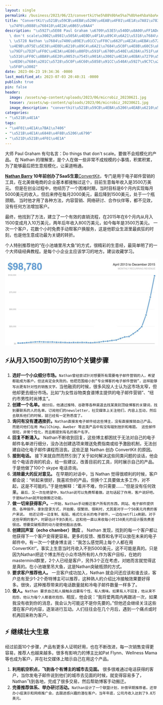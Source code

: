 ```yaml
---
layout: single
permalink: /business/2023/06/23/convertkit%e5%88%9b%e5%a7%8b%e4%ba%ba%e5%88%86%e4%ba%ab%e4%bc%81%e4%b8%9a%e7%aa%81%e7%a0%b4%e9%94%80%e5%94%ae%e7%93%b6%e9%a2%88%e7%9a%8410%e4%b8%aa%e6%ad%a5%e9%aa%a4/
title: "ConvertKit\u521B\u59CB\u4EBA\u5206\u4EAB\u4F01\u4E1A\u7A81\u7834\u9500\u552E\
  \u74F6\u9888\u768410\u4E2A\u6B65\u9AA4"
description: "\u5927\u5E08 Paul Graham \u6709\u53E5\u540D\u8A00\uFF1ADo things that\
  \ don't scale\u3002\u8981\u505A\u4E0D\u4F1A\u89C4\u6A21\u5316\u7684\u4EA7\u54C1\u3002\
  \ \u5728 Nathan \u7684\u7406\u89E3\u91CC\uFF0C\u662F\u4E2A\u4EBA\u5728\u505A\u4E00\
  \u4E9B\u975E\u5E38\u4E0D\u6210\u89C4\u6A21\u7684\u5C0F\u4E8B\u60C5\uFF0C\u79EF\u7D2F\
  \u79EF\u7D2F\uFF0C\u4E3A\u4E86\u80FD\u591F\u6700\u540E\u628A\u751F\u610F\u89C4\u6A21\
  \u5316\uFF0C\u8BA9\u6E20\u9053\u7545\u901A\u3002\u4E2A\u4EBA\u7279\u522B\u63A8\u8350\
  \u4ED6\u7684\u201C\u5728\u5C0F\u6C60\u5858\u91CC\u540A\u5927\u9C7C\u201D\u7684\u65B9\
  \u5F0F\u3002"
date: 2023-06-23 19:34:36 -0000
last_modified_at: 2023-07-03 20:40:31 -0000
publish: true
pin: false
header:
  image: /assets/wp-content/uploads/2023/06/microbiz_20230621.jpg
  teaser: /assets/wp-content/uploads/2023/06/microbiz_20230621.jpg
  image_description: "convertkit\u521B\u59CB\u4EBA\u5206\u4EAB\u6210\u529F\u521B\u4E1A\u5173\u952E"
categories:
- "\u521B\u4E1A"
tags:
- "\u4F01\u4E1A\u7BA1\u7406"
- "\u521B\u4E1A\u6848\u4F8B\u5206\u6790"
- "\u521D\u521B\u4F01\u4E1A"
---
```

大师 Paul Graham 有句名言：Do things that don't scale。要做不会规模化的产品。 在 Nathan 的理解里，是个人在做一些非常不成规模的小事情，积累积累，为了能够最后把生意规模化，让渠道畅通。

**[N](https://twitter.com/nathanbarry)[athan Barry](https://nathanbarry.com) 10年前创办了SaaS生意**[ConvertKit](https://convertkit.com)，专门是用于电子邮件营销的工具，在北美做电商的企业基本都接触过这个，目前生意每年收入是3500万美元。 但是在创业过程中，他经历了一个困难时期，当时目标是6个月内实现每月5000美元的收入，但后来停在每月2000美元，最后降到1500美元，处于一个瓶颈期。 当时他才用了各种方法，内容营销、网络研讨、合作伙伴等，都不见效，没有任何方法增加客户。

最终，他找到了方法，建立了一个有效的直销流程，在2015年在6个月内从月入1500变成月入10万美元，两年后年收入800万美元，如今每年是3500万美元。 一次一个客户，花数个小时免费手动帮客户换服务，这是他职业生涯里最疯狂的时刻，也是他生意成功最为关键的转折。

个人特别推荐他的“在小池塘里吊大鱼”的方式，很精彩的生意经，最简单明了的一个大师级经典教程。是每个小企业主应该学习的地方。建议收藏学习。

![](/assets/wp-content/uploads/2023/06/Fwc5NzhaYAAwzh5-1024x584.jpeg)

## ⚡从月入1500到10万的10个关键步骤

  1. **选好一个小众细分市场。**`Nathan曾经尝试针对想要所有需要电子邮件营销的人，希望都能成为客户。但这肯定会失败的。他把范围缩小到“专业博客的电子邮件营销”，这样能够写出更有针对性的销售文字。`当他融资的时候，很多风投人士认为这市场太窄，但他却更去细分市场。比如“为女性谷物类食谱博主提供的电子邮件营销”、“纽约市男性时尚博主”。
  2. **创建一个名单。**`细分后，他通过推特、谷歌等各种渠道去找某类别顶级博客的关键词，找到要联系的人的名单。订阅他们的newsletter，社交媒体上关注他们，内容上互动，然后去联系他们的时候，就已经有一定熟悉度了。`
  3. **询问有没有遭遇挫折。**`Nathan直接发电子邮件给这些博主，没有直接推销自己产品，而是问他们在用 MailChimp、Aweber 等这类产品中有没有碰到挫折和难题。 这些邮件很短，非常个性化，而且都提到有名的客户名字。`
  4. **回复不断涌入。** Nathan不断收到回复，这些博主都困扰于无法对自己的电子邮件名单进行细分，没办法创建选项来赠送免费指南或给予激励机制，无法创建自动化电子邮件课程而沮丧。这些正是 Nathan 创办 ConvertKit 的原因。
  5. **接到电话。** 接下来就自然而然引到了关于如何解决这些同类问题的谈话，他会给个电话咨询的机会，给一些建议，改善目前的工具，同时展示自己的产品。于是他做了100个 skype 电话咨询。
  6. **消除最大的反对意见。** 在早期的对话中，当 Nathan 觉得很顺利的时候，客户都会说：“听起来很好，我喜欢你的产品，但换个工具要做太多工作，对不起，这是不可能的。”于是他解释：“着并不难，你只需要…….”但是没有任何效果。`最后，又一次在绝望中，Nathan说可以免费帮着做。这句话起了作用，客户说好吧。于是Nathan就开始做搬迁功能。`
  7. **做一切来获得客户。**`一开始，Nathan手动搬迁客户所有的东西，网站、电子邮件提供商、各种插件，拿到登录方式，开始搬，很繁琐、很耗时，尤其是对于一个50美元月费的客户来说。 他还记得一边复制、粘贴、格式化长长的电子邮件，一边在netflix刷剧。对于这些早期的客户，时薪估计不到5美元，这和他一直以来收每小时150美元的设计服务费差很远。想要突破瓶颈的动力驱使他豁出去做。`
  8. **创建回声室（echo chamber）效应** 。 Nathan 发现，找到的每一个客户都让他获得下一个客户变得更容易。更多的反馈、推荐和名字可以放在未来的电子邮件中。有一次一个健身博主说：“我怎么感觉网上每个人都在用ConvertKit!”。事实上生意当时月收入不到5000美元，这不可能是真的。只是因为Nathan把这个博主所在小众市场所有的人作为客户目标，在她的mastermind群里，2个人已经是客户，另外3个正在考虑，对她而言就觉得这是真的。在小池塘里吊大鱼，这是Nathan突破瓶颈的方式。
  9. **要求客户推荐他人。** 一旦客户成功加入，Nathan 就会问还应该和谁去谈，客户总有至少1-2个奇特博主可以推荐，这种熟人的介绍比冷接触效果要好得多。很快，这种推荐带来的电话数量就和冷电子邮件数量一样多了。
  10. **做人。**`Nathan 要求自己和人接触永远要有个性、有人情味。如果有人不回复，他从来不抱怨，他认为每个人都喜欢抱怨。`相反，他会说：“我将爱两周内再跟进一次，如果我没有收到你的消息，我会认为可能这不是你先要的。”但他还会继续关注这些潜在客户的内容，逐渐进行互动。人们往往会在几个月后，遇到一个痛点或时机再回来称为客户。

## ⚡ 继续壮大生意

经过前面10个步骤，产品有更多人证明好用，也在不断改进，每一次销售变得更容易，推荐人也越来越多。很多有影响力的博主比如Pat Flynn、Wellness Mama等也成为客户，并在社交媒体上暗示自己在用这个产品。

  1. **利用航空积点，飞到各个有博主的城市去见面。** 很多很难通过电话获得的客户，当你发电子邮件说到他们的城市去见面的时候，就变得容易多了，Nathan飞到各地，完成了很多交易，然后帮助博客手动搬迁。
  2. **完善推荐体系、举办研讨活动。**`Nathan设计了一个联盟计划，补偿早期推荐者。还举办小组演示和网络推广会，去跟进感兴趣的潜在客户。当年年底，公司月收入达到了9.8万美元。`
